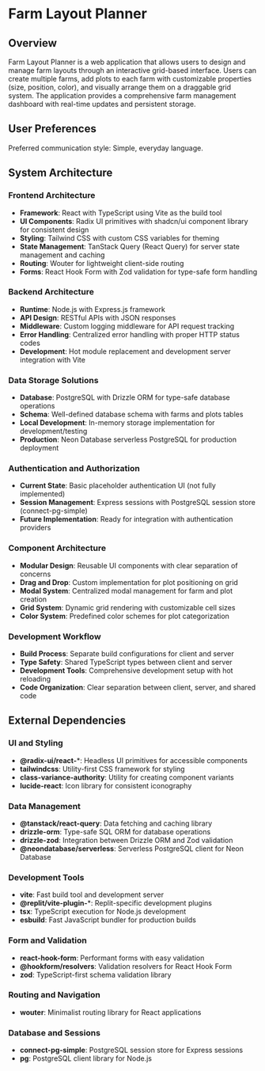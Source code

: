 # Farm Layout Planner

## Overview

Farm Layout Planner is a web application that allows users to design and manage farm layouts through an interactive grid-based interface. Users can create multiple farms, add plots to each farm with customizable properties (size, position, color), and visually arrange them on a draggable grid system. The application provides a comprehensive farm management dashboard with real-time updates and persistent storage.

## User Preferences

Preferred communication style: Simple, everyday language.

## System Architecture

### Frontend Architecture
- **Framework**: React with TypeScript using Vite as the build tool
- **UI Components**: Radix UI primitives with shadcn/ui component library for consistent design
- **Styling**: Tailwind CSS with custom CSS variables for theming
- **State Management**: TanStack Query (React Query) for server state management and caching
- **Routing**: Wouter for lightweight client-side routing
- **Forms**: React Hook Form with Zod validation for type-safe form handling

### Backend Architecture
- **Runtime**: Node.js with Express.js framework
- **API Design**: RESTful APIs with JSON responses
- **Middleware**: Custom logging middleware for API request tracking
- **Error Handling**: Centralized error handling with proper HTTP status codes
- **Development**: Hot module replacement and development server integration with Vite

### Data Storage Solutions
- **Database**: PostgreSQL with Drizzle ORM for type-safe database operations
- **Schema**: Well-defined database schema with farms and plots tables
- **Local Development**: In-memory storage implementation for development/testing
- **Production**: Neon Database serverless PostgreSQL for production deployment

### Authentication and Authorization
- **Current State**: Basic placeholder authentication UI (not fully implemented)
- **Session Management**: Express sessions with PostgreSQL session store (connect-pg-simple)
- **Future Implementation**: Ready for integration with authentication providers

### Component Architecture
- **Modular Design**: Reusable UI components with clear separation of concerns
- **Drag and Drop**: Custom implementation for plot positioning on grid
- **Modal System**: Centralized modal management for farm and plot creation
- **Grid System**: Dynamic grid rendering with customizable cell sizes
- **Color System**: Predefined color schemes for plot categorization

### Development Workflow
- **Build Process**: Separate build configurations for client and server
- **Type Safety**: Shared TypeScript types between client and server
- **Development Tools**: Comprehensive development setup with hot reloading
- **Code Organization**: Clear separation between client, server, and shared code

## External Dependencies

### UI and Styling
- **@radix-ui/react-***: Headless UI primitives for accessible components
- **tailwindcss**: Utility-first CSS framework for styling
- **class-variance-authority**: Utility for creating component variants
- **lucide-react**: Icon library for consistent iconography

### Data Management
- **@tanstack/react-query**: Data fetching and caching library
- **drizzle-orm**: Type-safe SQL ORM for database operations
- **drizzle-zod**: Integration between Drizzle ORM and Zod validation
- **@neondatabase/serverless**: Serverless PostgreSQL client for Neon Database

### Development Tools
- **vite**: Fast build tool and development server
- **@replit/vite-plugin-***: Replit-specific development plugins
- **tsx**: TypeScript execution for Node.js development
- **esbuild**: Fast JavaScript bundler for production builds

### Form and Validation
- **react-hook-form**: Performant forms with easy validation
- **@hookform/resolvers**: Validation resolvers for React Hook Form
- **zod**: TypeScript-first schema validation library

### Routing and Navigation
- **wouter**: Minimalist routing library for React applications

### Database and Sessions
- **connect-pg-simple**: PostgreSQL session store for Express sessions
- **pg**: PostgreSQL client library for Node.js
